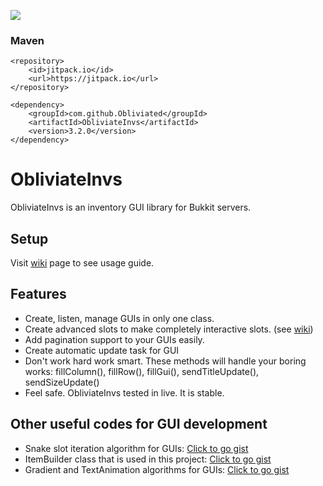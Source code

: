 [![](https://jitpack.io/v/Obliviated/ObliviateInvs.svg)](https://jitpack.io/#Obliviated/ObliviateInvs)

### Maven
```
<repository>
    <id>jitpack.io</id>
    <url>https://jitpack.io</url>
</repository>

<dependency>
    <groupId>com.github.Obliviated</groupId>
    <artifactId>ObliviateInvs</artifactId>
    <version>3.2.0</version>
</dependency>
```

# ObliviateInvs 
ObliviateInvs is an inventory GUI library for Bukkit servers.

## Setup
Visit [wiki](https://github.com/Obliviated/ObliviateInvs/wiki/) page to see usage guide.

## Features
- Create, listen, manage GUIs in only one class.
- Create advanced slots to make completely interactive slots. (see [wiki](https://github.com/Obliviated/ObliviateInvs/wiki/Advanced-Slots))
- Add pagination support to your GUIs easily.
- Create automatic update task for GUI
- Don't work hard work smart. These methods will handle your boring works: fillColumn(), fillRow(), fillGui(), sendTitleUpdate(), sendSizeUpdate()
- Feel safe. ObliviateInvs tested in live. It is stable.

## Other useful codes for GUI development
* Snake slot iteration algorithm for GUIs: [Click to go gist](https://gist.github.com/Obliviated/67c241c099d26e933a7662ba906322ce) 
* ItemBuilder class that is used in this project: [Click to go gist](https://gist.github.com/Obliviated/af71812e9235025be348f2600502d6cd)
* Gradient and TextAnimation algorithms for GUIs: [Click to go gist](https://gist.github.com/Obliviated/c741466e33bb359210de3a24bb52c7c6)
